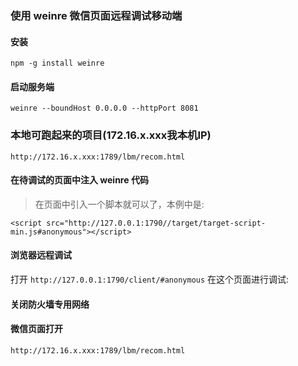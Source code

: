 ### 使用 weinre 微信页面远程调试移动端
#### 安装
```
npm -g install weinre
```
#### 启动服务端
```
weinre --boundHost 0.0.0.0 --httpPort 8081
```
### 本地可跑起来的项目(172.16.x.xxx我本机IP)
```
http://172.16.x.xxx:1789/lbm/recom.html
```
#### 在待调试的页面中注入 weinre 代码
> 在页面中引入一个脚本就可以了，本例中是:
```
<script src="http://127.0.0.1:1790//target/target-script-min.js#anonymous"></script>
```
#### 浏览器远程调试
打开 ```http://127.0.0.1:1790/client/#anonymous``` 在这个页面进行调试:
#### 关闭防火墙专用网络
#### 微信页面打开
```
http://172.16.x.xxx:1789/lbm/recom.html
```
